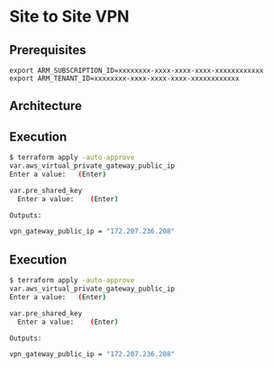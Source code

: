 # Site to Site VPN

## Prerequisites
```shell
export ARM_SUBSCRIPTION_ID=xxxxxxxx-xxxx-xxxx-xxxx-xxxxxxxxxxxx
export ARM_TENANT_ID=xxxxxxxx-xxxx-xxxx-xxxx-xxxxxxxxxxxx
```

## Architecture


## Execution
```sh
$ terraform apply -auto-approve
var.aws_virtual_private_gateway_public_ip
Enter a value:   (Enter)

var.pre_shared_key
  Enter a value:    (Enter)

Outputs:

vpn_gateway_public_ip = "172.207.236.208"
```


## Execution
```sh
$ terraform apply -auto-approve
var.aws_virtual_private_gateway_public_ip
Enter a value:   (Enter)

var.pre_shared_key
  Enter a value:    (Enter)

Outputs:

vpn_gateway_public_ip = "172.207.236.208"
```